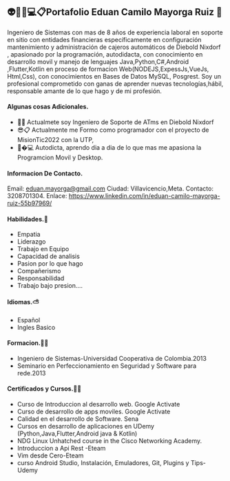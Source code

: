 ## 👽📱🔋💻📋Portafolio Eduan Camilo Mayorga Ruiz 👋


Ingeniero de Sistemas con mas de 8 años de experiencia laboral en soporte en sitio con entidades financieras específicamente  en configuración mantenimiento y administración de cajeros automáticos de Diebold Nixdorf , apasionado por la programación, autodidacta,  con conocimiento en desarrollo movil y manejo de lenguajes  Java,Python,C#,Android ,Flutter,Kotlin en proceso de formacion Web(NODEJS,ExpessJs,VueJs, Html,Css), con conocimientos en Bases de Datos MySQL, Posgrest. Soy un profesional comprometido con ganas de aprender nuevas tecnologías,hábil, responsable amante de lo que hago y de mi profesión.

#### Algunas cosas Adicionales.
- 💼💬 Actualmete soy Ingeniero de Soporte de ATms en Diebold Nixdorf
- 😎📋 Actualmente me Formo como programador con el proyecto de MisionTic2022 con la UTP, 
- 📱�💻 Autodicta, aprendo dia a dia de lo que mas me apasiona la Programcion Movil y Desktop.

#### Informacion De Contacto.
Email: eduan.mayorga@gmail.com
Ciudad: Villavicencio,Meta.
Contacto: 3208701304.
Enlace: https://www.linkedin.com/in/eduan-camilo-mayorga-ruiz-55b97969/

#### Habilidades.🚀
- Empatia
- Liderazgo
- Trabajo en Equipo
- Capacidad de analisis
- Pasion por lo que hago
- Compañerismo
- Responsabilidad
- Trabajo bajo presion....

#### Idiomas.⛅
- Español 
- Ingles Basico

#### Formacion.👨‍🎓
- Ingeniero de Sistemas-Universidad Cooperativa de Colombia.2013
- Seminario en Perfeccionamiento en Seguridad y Software para rede.2013

#### Certificados y Cursos.👨‍💻
- Curso de Introduccion al desarrollo web. Google Activate
- Curso de desarrollo de apps moviles. Google Activate
- Calidad en el desarrollo de Software. Sena
- Cursos en desarrollo de aplicaciones en UDemy (Python,Java,Flutter,Android java & Kotlin)
- NDG Linux Unhatched course in the Cisco Networking Academy.
- Introduccion a Api Rest -Eteam
- Vim desde Cero-Eteam
- curso Android Studio, Instalación, Emuladores, Git, Plugins y Tips-Udemy




